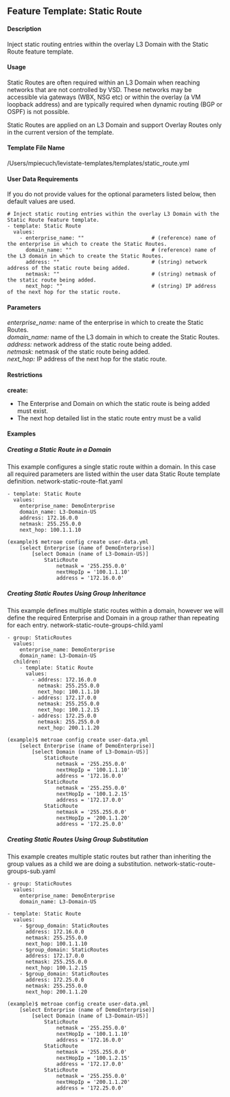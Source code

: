 ## Feature Template: Static Route
#### Description
Inject static routing entries within the overlay L3 Domain with the Static Route feature template.

#### Usage
Static Routes are often required within an L3 Domain when reaching networks that are not controlled by VSD. These networks may be accessible via gateways (WBX, NSG etc) or within the overlay (a VM loopback address) and are typically required when dynamic routing (BGP or OSPF) is not possible.

Static Routes are applied on an L3 Domain and support Overlay Routes only in the current version of the template.

#### Template File Name
/Users/mpiecuch/levistate-templates/templates/static_route.yml

#### User Data Requirements
If you do not provide values for the optional parameters listed below, then default values are used.

```
# Inject static routing entries within the overlay L3 Domain with the Static Route feature template.
- template: Static Route
  values:
    - enterprise_name: ""                      # (reference) name of the enterprise in which to create the Static Routes.
      domain_name: ""                          # (reference) name of the L3 domain in which to create the Static Routes.
      address: ""                              # (string) network address of the static route being added.
      netmask: ""                              # (string) netmask of the static route being added.
      next_hop: ""                             # (string) IP address of the next hop for the static route.

```

#### Parameters
*enterprise_name:* name of the enterprise in which to create the Static Routes.<br>
*domain_name:* name of the L3 domain in which to create the Static Routes.<br>
*address:* network address of the static route being added.<br>
*netmask:* netmask of the static route being added.<br>
*next_hop:* IP address of the next hop for the static route.<br>


#### Restrictions
**create:**
* The Enterprise and Domain on which the static route is being added must exist.
* The next hop detailed list in the static route entry must be a valid

#### Examples

##### Creating a Static Route in a Domain
This example configures a single static route within a domain. In this case all required parameters are listed within the user data Static Route template definition.  network-static-route-flat.yaml
```
- template: Static Route
  values:
    enterprise_name: DemoEnterprise
    domain_name: L3-Domain-US
    address: 172.16.0.0
    netmask: 255.255.0.0
    next_hop: 100.1.1.10

```
```
(example)$ metroae config create user-data.yml
    [select Enterprise (name of DemoEnterprise)]
        [select Domain (name of L3-Domain-US)]
            StaticRoute
                netmask = '255.255.0.0'
                nextHopIp = '100.1.1.10'
                address = '172.16.0.0'

```

##### Creating Static Routes Using Group Inheritance
This example defines multiple static routes within a domain, however we will define the required Enterprise and Domain in a group rather than repeating for each entry.  network-static-route-groups-child.yaml
```
- group: StaticRoutes
  values:
    enterprise_name: DemoEnterprise
    domain_name: L3-Domain-US
  children:
    - template: Static Route
      values:
        - address: 172.16.0.0
          netmask: 255.255.0.0
          next_hop: 100.1.1.10
        - address: 172.17.0.0
          netmask: 255.255.0.0
          next_hop: 100.1.2.15
        - address: 172.25.0.0
          netmask: 255.255.0.0
          next_hop: 200.1.1.20

```
```
(example)$ metroae config create user-data.yml
    [select Enterprise (name of DemoEnterprise)]
        [select Domain (name of L3-Domain-US)]
            StaticRoute
                netmask = '255.255.0.0'
                nextHopIp = '100.1.1.10'
                address = '172.16.0.0'
            StaticRoute
                netmask = '255.255.0.0'
                nextHopIp = '100.1.2.15'
                address = '172.17.0.0'
            StaticRoute
                netmask = '255.255.0.0'
                nextHopIp = '200.1.1.20'
                address = '172.25.0.0'

```

##### Creating Static Routes Using Group Substitution
This example creates multiple static routes but rather than inheriting the group values as a child we are doing a substitution.  network-static-route-groups-sub.yaml
```
- group: StaticRoutes
  values:
    enterprise_name: DemoEnterprise
    domain_name: L3-Domain-US

- template: Static Route
  values:
    - $group_domain: StaticRoutes
      address: 172.16.0.0
      netmask: 255.255.0.0
      next_hop: 100.1.1.10
    - $group_domain: StaticRoutes
      address: 172.17.0.0
      netmask: 255.255.0.0
      next_hop: 100.1.2.15
    - $group_domain: StaticRoutes
      address: 172.25.0.0
      netmask: 255.255.0.0
      next_hop: 200.1.1.20

```
```
(example)$ metroae config create user-data.yml
    [select Enterprise (name of DemoEnterprise)]
        [select Domain (name of L3-Domain-US)]
            StaticRoute
                netmask = '255.255.0.0'
                nextHopIp = '100.1.1.10'
                address = '172.16.0.0'
            StaticRoute
                netmask = '255.255.0.0'
                nextHopIp = '100.1.2.15'
                address = '172.17.0.0'
            StaticRoute
                netmask = '255.255.0.0'
                nextHopIp = '200.1.1.20'
                address = '172.25.0.0'

```

